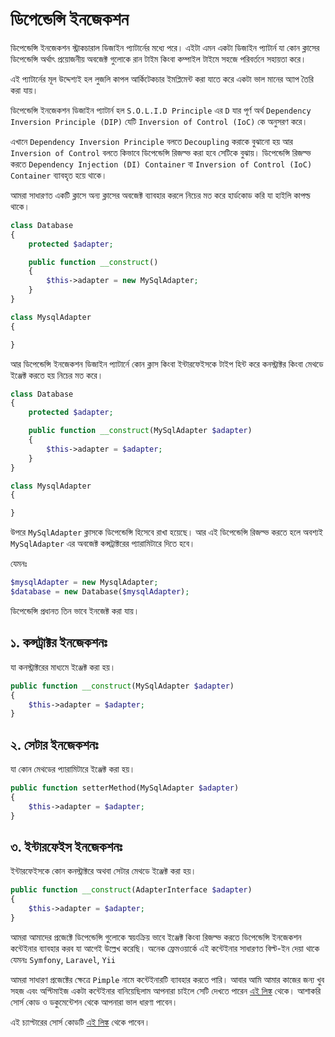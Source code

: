 # ডিপেন্ডেন্সি ইনজেকশন

ডিপেন্ডেন্সি ইনজেকশন স্ট্রাকচারাল ডিজাইন প্যাটার্নের মধ্যে পরে। এইটা এমন একটা ডিজাইন প্যাটার্ন যা কোন ক্লাসের ডিপেন্ডেন্সি অর্থাৎ প্রয়োজনীয় অবজেক্ট গুলোকে রান টাইম কিংবা কম্পাইল টাইমে সহজে পরিবর্তনে সহায়তা করে।

এই প্যাটার্নের মূল উদ্দেশ্যই হল লুজলি কাপল আর্কিটেকচার ইমপ্লিমেন্ট করা যাতে করে একটা ভাল মানের অ্যাপ তৈরি করা যায়।

ডিপেন্ডেন্সি ইনজেকশন ডিজাইন প্যাটার্ন হল `S.O.L.I.D Principle` এর `D` যার পূর্ণ অর্থ `Dependency Inversion Principle (DIP)` যেটি `Inversion of Control (IoC)` কে অনুসরণ করে।

এখানে `Dependency Inversion Principle` বলতে `Decoupling` করাকে বুঝানো হয় আর `Inversion of Control` বলতে কিভাবে ডিপেন্ডেন্সি রিজল্ভ করা হবে সেটিকে বুঝায়। ডিপেন্ডেন্সি রিজল্ভ করতে `Dependency Injection (DI) Container` বা `Inversion of Control (IoC) Container` ব্যাবহৃত হয়ে থাকে।

আমরা সাধারণত একটি ক্লাসে অন্য ক্লাসের অবজেক্ট ব্যাবহার করলে নিচের মত করে হার্ডকোড করি যা হাইলি কাপল্ড থাকে।

```php
class Database
{
    protected $adapter;

    public function __construct()
    {
        $this->adapter = new MySqlAdapter;
    }
}

class MysqlAdapter
{

}
```

আর ডিপেন্ডেন্সি ইনজেকশন ডিজাইন প্যাটার্নে কোন ক্লাস কিংবা ইন্টারফেইসকে টাইপ হিন্ট করে কনস্ট্রাক্টর কিংবা মেথডে ইঞ্জেক্ট করতে হয় নিচের মত করে।

```php
class Database
{
    protected $adapter;

    public function __construct(MySqlAdapter $adapter)
    {
        $this->adapter = $adapter;
    }
}

class MysqlAdapter
{

}
```

উপরে `MySqlAdapter` ক্লাসকে ডিপেন্ডেন্সি হিসেবে রাখা হয়েছে। আর এই ডিপেন্ডেন্সি রিজল্ভ করতে হলে অবশ্যই `MySqlAdapter` এর অবজেক্ট কন্সট্রাক্টরের প্যারামিটারে দিতে হবে।

যেমনঃ

```php
$mysqlAdapter = new MysqlAdapter;
$database = new Database($mysqlAdapter);
```

ডিপেন্ডেন্সি প্রধানত তিন ভাবে ইনজেক্ট করা যায়।

## ১. কন্সট্রাক্টর ইনজেকশনঃ

যা কনস্ট্রাক্টরের মাধ্যমে ইঞ্জেক্ট করা হয়।

```php
public function __construct(MySqlAdapter $adapter)
{
    $this->adapter = $adapter;
}
```

## ২. সেটার ইনজেকশনঃ

যা কোন মেথডের প্যারামিটারে ইঞ্জেক্ট করা হয়।

```php
public function setterMethod(MySqlAdapter $adapter)
{
    $this->adapter = $adapter;
}
```

## ৩. ইন্টারফেইস ইনজেকশনঃ

ইন্টারফেইসকে কোন কনস্ট্রাক্টরে অথবা সেটার মেথডে ইঞ্জেক্ট করা হয়।

```php
public function __construct(AdapterInterface $adapter)
{
    $this->adapter = $adapter;
}
```

আমরা আমাদের প্রজেক্টে ডিপেন্ডেন্সি গুলোকে স্বয়ংক্রিয় ভাবে ইঞ্জেক্ট কিংবা রিজল্ভ করতে ডিপেন্ডেন্সি ইনজেকশন কন্টেইনার ব্যাবহার করব যা আগেই উল্লেখ করেছি। অনেক ফ্রেমওয়ার্কে এই কন্টেইনার সাধারণত বিল্ট-ইন দেয়া থাকে যেমনঃ `Symfony`, `Laravel`, `Yii`

আমরা সাধারণ প্রজেক্টের ক্ষেত্রে `Pimple` নামে কন্টেইনারটি ব্যাবহার করতে পারি। আবার আমি আমার কাজের জন্য খুব সহজ এবং অপ্টিমাইজ একটা কন্টেইনার বানিয়েছিলাম আপনারা চাইলে সেটি দেখতে পারেন [এই লিঙ্ক](https://github.com/appzcoder/container) থেকে। আশাকরি সোর্স কোড ও ডকুমেন্টেশন থেকে আপনারা ভাল ধারণা পাবেন।

এই চ্যাপ্টারের সোর্স কোডটি [এই লিঙ্ক](https://github.com/sohelamin/php-design-patterns) থেকে পাবেন।

